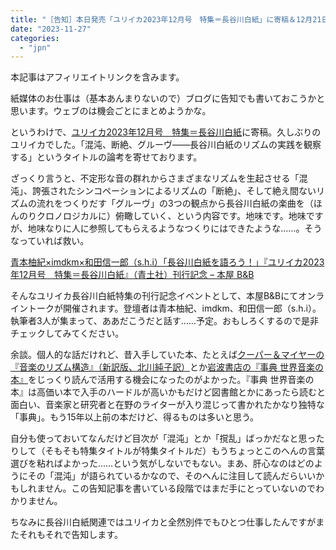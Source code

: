 ```yaml
---
title: "［告知］本日発売「ユリイカ2023年12月号　特集＝長谷川白紙」に寄稿＆12月21日（木）に関連トークイベント決定"
date: "2023-11-27"
categories: 
  - "jpn"
---
```


本記事はアフィリエイトリンクを含みます。

紙媒体のお仕事は（基本あんまりないので）ブログに告知でも書いておこうかと思います。ウェブのは機会ごとにまとめようかな。

というわけで、[ユリイカ2023年12月号　特集＝長谷川白紙](https://amzn.to/3SouI7p)に寄稿。久しぶりのユリイカでした。「混沌、断絶、グルーヴ――長谷川白紙のリズムの実践を観察する」というタイトルの論考を寄せております。

ざっくり言うと、不定形な音の群れからさまざまなリズムを生起させる「混沌」、誇張されたシンコペーションによるリズムの「断絶」、そして絶え間ないリズムの流れをつくりだす「グルーヴ」の3つの観点から長谷川白紙の楽曲を（ほんのりクロノロジカルに）俯瞰していく、という内容です。地味です。地味ですが、地味なりに人に参照してもらえるようなつくりにはできたような……。そうなっていれば救い。

[青本柚紀×imdkm×和田信一郎（s.h.i）「長谷川白紙を語ろう！」『ユリイカ2023年12月号　特集＝長谷川白紙』（青土社）刊行記念 – 本屋 B&B](https://bookandbeer.com/event/20231221_hh/)

そんなユリイカ長谷川白紙特集の刊行記念イベントとして、本屋B&Bにてオンライントークが開催されます。登壇者は青本柚紀、imdkm、和田信一郎（s.h.i）。執筆者3人が集まって、ああだこうだと話す……予定。おもしろくするので是非チェックしてみてください。

余談。個人的な話だけれど、昔入手していた本、たとえば[クーパー＆マイヤーの『音楽のリズム構造』（新訳版、北川純子訳）](https://amzn.to/429pyzl)とか[岩波書店の『事典 世界音楽の本』](https://amzn.to/428R9AW)をじっくり読んで活用する機会になったのがよかった。『事典 世界音楽の本』は高価い本で入手のハードルが高いかもだけど図書館とかにあったら読むと面白い、音楽家と研究者と在野のライターが入り混じって書かれたかなり独特な「事典」。もう15年以上前の本だけど、得るものは多いと思う。

自分も使っておいてなんだけど目次が「混沌」とか「撹乱」ばっかだなと思ったりして（そもそも特集タイトルが特集タイトルだ）もうちょっとこのへんの言葉選びを粘ればよかった……という気がしないでもない。まあ、肝心なのはどのようにその「混沌」が語られているかなので、そのへんに注目して読んだらいいかもしれません。この告知記事を書いている段階ではまだ手にとっていないのでわかりません。

ちなみに長谷川白紙関連ではユリイカと全然別件でもひとつ仕事したんですがまたそれもそれで告知します。
